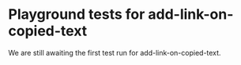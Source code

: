 # Playground tests for add-link-on-copied-text
We are still awaiting the first test run for add-link-on-copied-text.

